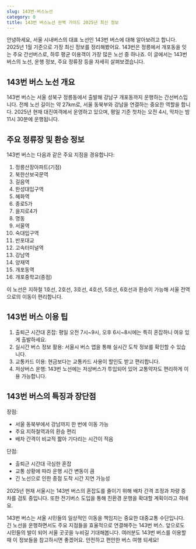 ```yaml
---
slug: 143번-버스노선
category: 0
title: 143번 버스노선 완벽 가이드 2025년 최신 정보
---
```


안녕하세요, 서울 시내버스의 대표 노선인 143번 버스에 대해 알아보려고 합니다. 2025년 1월 기준으로 가장 최신 정보를 정리해봤어요. 143번은 정릉에서 개포동을 잇는 주요 간선버스로, 하루 평균 이용객이 가장 많은 노선 중 하나죠. 이 글에서는 143번 버스의 노선, 운행 정보, 주요 정류장 등을 자세히 살펴보겠습니다.

## 143번 버스 노선 개요

143번 버스는 서울 성북구 정릉동에서 출발해 강남구 개포동까지 운행하는 간선버스입니다. 전체 노선 길이는 약 27km로, 서울 동북부와 강남을 연결하는 중요한 역할을 합니다. 2025년 현재 대진여객에서 운영하고 있으며, 평일 기준 첫차는 오전 4시, 막차는 밤 11시 30분에 운행됩니다.

## 주요 정류장 및 환승 정보

143번 버스는 다음과 같은 주요 지점을 경유합니다:

1. 정릉산장아파트(기점)
2. 북한산보국문역
3. 길음역
4. 한성대입구역
5. 혜화역
6. 종로5가
7. 을지로4가
8. 명동
9. 서울역
10. 숙대입구역
11. 반포대교
12. 고속터미널역
13. 강남역
14. 양재역
15. 개포동역
16. 개포중학교(종점)

이 노선은 지하철 1호선, 2호선, 3호선, 4호선, 5호선, 6호선과 환승이 가능해 서울 전역으로의 이동이 편리합니다.

## 143번 버스 이용 팁

1. 출퇴근 시간대 혼잡: 평일 오전 7시~9시, 오후 6시~8시에는 특히 혼잡하니 여유 있게 출발하세요.
2. 실시간 버스 정보 활용: 서울시 버스 앱을 통해 실시간 도착 정보를 확인할 수 있습니다.
3. 교통카드 이용: 현금보다는 교통카드 사용이 할인도 받고 편리합니다.
4. 저상버스 운행: 143번 노선에는 저상버스가 투입되어 있어 교통약자도 편리하게 이용 가능합니다.

## 143번 버스의 특징과 장단점

장점:

- 서울 동북부에서 강남까지 한 번에 이동 가능
- 주요 지하철역과의 환승 편리
- 배차 간격이 비교적 짧아 기다리는 시간이 적음

단점:

- 출퇴근 시간대 극심한 혼잡
- 교통 상황에 따라 운행 시간 변동이 큼
- 긴 노선으로 인한 종점 도착 시간 지연 가능성

2025년 현재 서울시는 143번 버스의 혼잡도를 줄이기 위해 배차 간격 조정과 차량 증차를 검토 중입니다. 또한 전기버스 도입을 통해 친환경 운행을 확대할 계획이라고 하네요.

143번 버스는 서울 시민들의 일상적인 이동을 책임지는 중요한 대중교통 수단입니다. 긴 노선을 운행하면서도 주요 지점들을 효율적으로 연결해주는 143번 버스. 앞으로도 시민들의 발이 되어 서울 곳곳을 누비길 기대해봅니다. 여러분도 143번 버스를 이용할 때 이 정보들을 참고하시면 좋겠어요. 안전하고 편안한 버스 여행 되세요!
